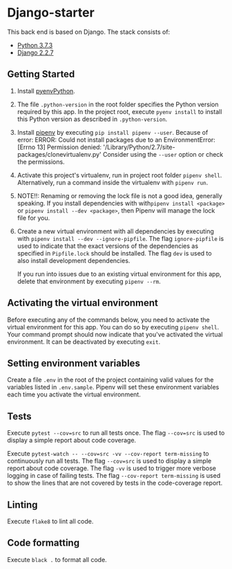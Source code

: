 # Django-starter

This back end is based on Django.
The stack consists of:

* [Python 3.7.3](https://docs.python.org/3.7/)
* [Django 2.2.7](https://docs.djangoproject.com/en/2.2/)


## Getting Started

1. Install [pyenv](https://github.com/pyenv/pyenv)[Python](https://www.python.org/).
1. The file `.python-version` in the root folder specifies the Python version required by this app.
   In the project root, execute `pyenv install` to install this Python version as described in `.python-version`.
1. Install [pipenv](https://pypi.python.org/pypi/pipenv) by executing `pip install pipenv --user`.
   Because of error:
   ERROR: Could not install packages due to an EnvironmentError: [Errno 13] Permission denied: '/Library/Python/2.7/site-packages/clonevirtualenv.py'
   Consider using the `--user` option or check the permissions.

1. Activate this project's virtualenv, run in project root folder `pipenv shell`.
   Alternatively, run a command inside the virtualenv with `pipenv run`.

1. NOTE!!: Renaming or removing the lock file is not a good idea, generally speaking. If you install dependencies with with`pipenv install <package>` or `pipenv install --dev <package>`, then Pipenv will manage the lock file for you.
1. Create a new virtual environment with all dependencies by executing with `pipenv install --dev --ignore-pipfile`.
   The flag `ignore-pipfile` is used to indicate that the exact versions of the dependencies as specified in `Pipfile.lock` should be installed.
   The flag `dev` is used to also install development dependencies.

   If you run into issues due to an existing virtual environment for this app, delete that environment by executing `pipenv --rm`.

## Activating the virtual environment

Before executing any of the commands below, you need to activate the virtual environment for this app.
You can do so by executing `pipenv shell`.
Your command prompt should now indicate that you've activated the virtual environment.
It can be deactivated by executing `exit`.

## Setting environment variables

Create a file `.env` in the root of the project containing valid values for the variables listed in `.env.sample`.
Pipenv will set these environment variables each time you activate the virtual environment.

## Tests

Execute `pytest --cov=src` to run all tests once.
The flag `--cov=src` is used to display a simple report about code coverage.

Execute `pytest-watch -- --cov=src -vv --cov-report term-missing` to continuously run all tests.
The flag `--cov=src` is used to display a simple report about code coverage.
The flag `-vv` is used to trigger more verbose logging in case of failing tests.
The flag `--cov-report term-missing` is used to show the lines that are not covered by tests in the code-coverage report.

## Linting

Execute `flake8` to lint all code.

## Code formatting

Execute `black .` to format all code.

